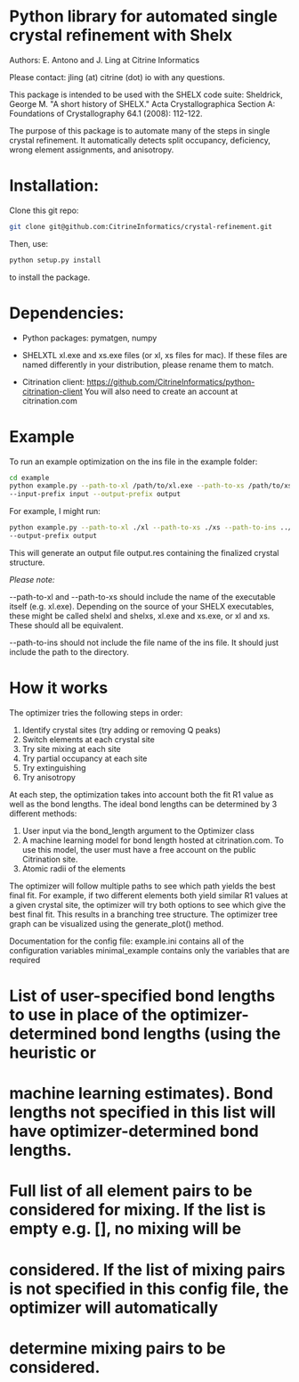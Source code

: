 # Python library for automated single crystal refinement with Shelx

Authors: E. Antono and J. Ling at Citrine Informatics

Please contact: jling (at) citrine (dot) io with any questions.

This package is intended to be used with the SHELX code suite:
Sheldrick, George M. "A short history of SHELX." Acta Crystallographica Section A: Foundations of Crystallography 64.1 (2008): 112-122.

The purpose of this package is to automate many of the steps in single crystal refinement.  It
automatically detects split occupancy, deficiency, wrong element assignments, and anisotropy.

# Installation:

Clone this git repo:
```sh
git clone git@github.com:CitrineInformatics/crystal-refinement.git
```
Then, use:
```sh
python setup.py install
```
to install the package.

# Dependencies:

- Python packages: pymatgen, numpy

- SHELXTL xl.exe and xs.exe files (or xl, xs files for mac).
If these files are named differently in your distribution, please rename them to match.

- Citrination client:  https://github.com/CitrineInformatics/python-citrination-client
You will also need to create an account at citrination.com

# Example

To run an example optimization on the ins file in the example folder:  
```sh
cd example  
python example.py --path-to-xl /path/to/xl.exe --path-to-xs /path/to/xs.exe --path-to-ins /path/to/insfile  
--input-prefix input --output-prefix output  
```

For example, I might run:  
```sh
python example.py --path-to-xl ./xl --path-to-xs ./xs --path-to-ins ../data/ --input-prefix input  
--output-prefix output  
```
This will generate an output file output.res containing the finalized crystal structure.

*Please note:* 

--path-to-xl and --path-to-xs should include the name of the executable itself (e.g. xl.exe).  Depending on the source of your SHELX executables, these might be called shelxl and shelxs, xl.exe and xs.exe, or xl and xs.  These should all be equivalent.

--path-to-ins should not include the file name of the ins file.  It should just include the path to the directory.

# How it works

The optimizer tries the following steps in order:
1) Identify crystal sites (try adding or removing Q peaks)
2) Switch elements at each crystal site
3) Try site mixing at each site
4) Try partial occupancy at each site
5) Try extinguishing
6) Try anisotropy 

At each step, the optimization takes into account both the fit R1 value as well as the bond lengths.
The ideal bond lengths can be determined by 3 different methods:
1) User input via the bond_length argument to the Optimizer class
2) A machine learning model for bond length hosted at citrination.com.  To use this model, the user must have a free account on the public Citrination site.
3) Atomic radii of the elements

The optimizer will follow multiple paths to see which path yields the best final fit.  For example, if two different elements both yield similar R1 values at a given crystal site, the optimizer will try both options to see which give the best final fit.  This results in a branching tree structure.
The optimizer tree graph can be visualized using the generate_plot() method.

Documentation for the config file:
example.ini contains all of the configuration variables
minimal_example contains only the variables that are required

# List of user-specified bond lengths to use in place of the optimizer-determined bond lengths (using the heuristic or
# machine learning estimates). Bond lengths not specified in this list will have optimizer-determined bond lengths.

# Full list of all element pairs to be considered for mixing. If the list is empty e.g. [], no mixing will be
# considered. If the list of mixing pairs is not specified in this config file, the optimizer will automatically
# determine mixing pairs to be considered.
